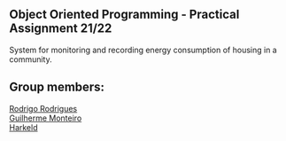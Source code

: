 ## Object Oriented Programming - Practical Assignment 21/22

System for monitoring and recording energy consumption of housing in a community.


## Group members:    
[Rodrigo Rodrigues](https://github.com/webst2r)  
[Guilherme Monteiro](https://github.com/rushmetra)  
[Harkeld](https://github.com/)

